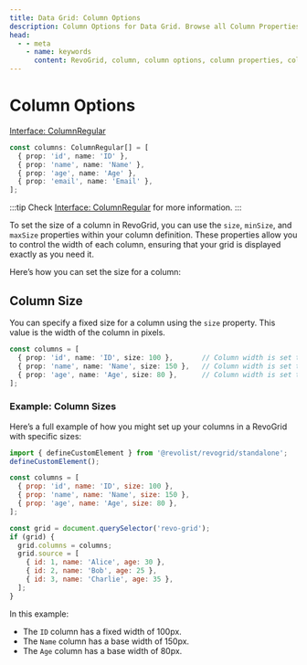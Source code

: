 ```yaml
---
title: Data Grid: Column Options
description: Column Options for Data Grid. Browse all Column Properties used to configure Columns and Column Groups. Lists properties, types and defaults. Download RevoGrid today: The best JavaScript Table & JavaScript Data Grid in the world.
head:
  - - meta
    - name: keywords
      content: RevoGrid, column, column options, column properties, column types, column defaults, column size, column width, column min size, column max size
---
```


# Column Options
[<Badge type="tip">Interface: ColumnRegular</Badge>](../types/Interface.ColumnRegular)

<!--@include: ../parts/column.md-->

```typescript
const columns: ColumnRegular[] = [
  { prop: 'id', name: 'ID' },
  { prop: 'name', name: 'Name' },
  { prop: 'age', name: 'Age' },
  { prop: 'email', name: 'Email' },
];
```

:::tip
Check [Interface: ColumnRegular](../types/Interface.ColumnRegular) for more information.
:::

To set the size of a column in RevoGrid, you can use the `size`, `minSize`, and `maxSize` properties within your column definition. These properties allow you to control the width of each column, ensuring that your grid is displayed exactly as you need it.

Here’s how you can set the size for a column:

## Column Size

You can specify a fixed size for a column using the `size` property. This value is the width of the column in pixels.

```typescript
const columns = [
  { prop: 'id', name: 'ID', size: 100 },       // Column width is set to 100px
  { prop: 'name', name: 'Name', size: 150 },   // Column width is set to 150px
  { prop: 'age', name: 'Age', size: 80 },      // Column width is set to 80px
];
```

### Example: Column Sizes

Here’s a full example of how you might set up your columns in a RevoGrid with specific sizes:

```javascript
import { defineCustomElement } from '@revolist/revogrid/standalone';
defineCustomElement();

const columns = [
  { prop: 'id', name: 'ID', size: 100 },
  { prop: 'name', name: 'Name', size: 150 },
  { prop: 'age', name: 'Age', size: 80 },
];

const grid = document.querySelector('revo-grid');
if (grid) {
  grid.columns = columns;
  grid.source = [
    { id: 1, name: 'Alice', age: 30 },
    { id: 2, name: 'Bob', age: 25 },
    { id: 3, name: 'Charlie', age: 35 },
  ];
}
```

In this example:

- The `ID` column has a fixed width of 100px.
- The `Name` column has a base width of 150px.
- The `Age` column has a base width of 80px.

